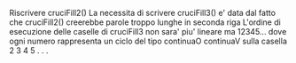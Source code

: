 Riscrivere cruciFill2()
La necessita di scrivere cruciFill3() e' data dal fatto che cruciFill2() creerebbe parole troppo lunghe in seconda riga
L'ordine di esecuzione delle caselle di cruciFill3 non sara' piu' lineare ma
12345...    	       dove ogni numero rappresenta un ciclo del tipo continuaO continuaV sulla casella
2
3
4
5
.
.
.